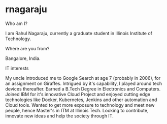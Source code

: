 # rnagaraju

Who am I?

I am Rahul Nagaraju, currently a graduate student in Illinois Institute of Technology.

Where are you from?

Bangalore, India.

IT interests

My uncle introduced me to Google Search at age 7 (probably in 2006), for an assignment on Giraffes. Intrigued by it's capability, I played around tech devices thereafter.
Earned a B.Tech Degree in Electronics and Computers. Joined IBM for it's innovative Cloud Project and enjoyed cutting edge technologies like Docker, Kubernetes, Jenkins and other automation and Cloud tools. 
Wanted to get more exposure to technology and meet new people, hence Master's in ITM at Illinois Tech.
Looking to contribute, innovate new ideas and help the society through IT.